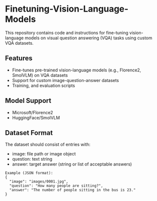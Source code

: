 # Finetuning-Vision-Language-Models

This repository contains code and instructions for fine-tuning vision-language models on visual question answering (VQA) tasks using custom VQA datasets.

## Features
 - Fine-tunes pre-trained vision-language models (e.g., Florence2, SmolVLM) on VQA datasets
 - Support for custom image-question-answer datasets
 - Training, and evaluation scripts

## Model Support
 - Microsoft/Florence2
 - HuggingFace/SmolVLM

## Dataset Format
The dataset should consist of entries with:
  - image: file path or image object
  - question: text string
  - answer: target answer (string or list of acceptable answers)
    
```
Example (JSON format):
{
  "image": "images/0001.jpg",
  "question": "How many people are sitting?",
  "answer": "The number of people sitting in the bus is 23."
}
```

